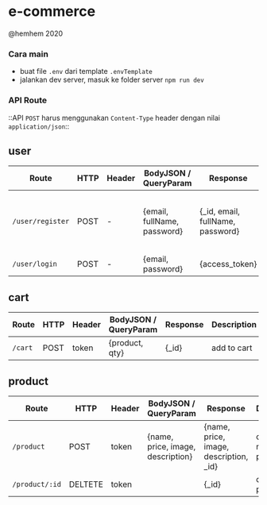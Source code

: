 # e-commerce
@hemhem 2020


### Cara main
- buat file `.env` dari template `.envTemplate`
- jalankan dev server, masuk ke folder server `npm run dev`

### API Route

::API `POST` harus menggunakan `Content-Type` header dengan nilai `application/json`::

## user

Route | HTTP | Header | BodyJSON / QueryParam | Response | Description | Validation
-- | -- | -- | -- | -- | -- | --
`/user/register` | POST | - | {email, fullName, password} | {_id, email, fullName, password} | register a user | email must be valid, name is more than 1 char
`/user/login` | POST | - | {email, password} | {access_token} | login: get token | -

## cart

Route | HTTP | Header | BodyJSON / QueryParam | Response | Description | Validation
-- | -- | -- | -- | -- | -- | --
`/cart` | POST | token | {product, qty} | {_id} | add to cart | -

## product
Route | HTTP | Header | BodyJSON / QueryParam | Response | Description | Validation
-- | -- | -- | -- | -- | -- | --
`/product` | POST | token | {name, price, image, description} | {name, price, image, description, _id} | create a new product | -
`/product/:id` | DELTETE | token |  | {_id} | delete a product | -
